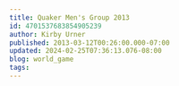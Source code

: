 ```yaml
---
title: Quaker Men's Group 2013
id: 4701537683854905239
author: Kirby Urner
published: 2013-03-12T00:26:00.000-07:00
updated: 2024-02-25T07:36:13.076-08:00
blog: world_game
tags: 
---
```


